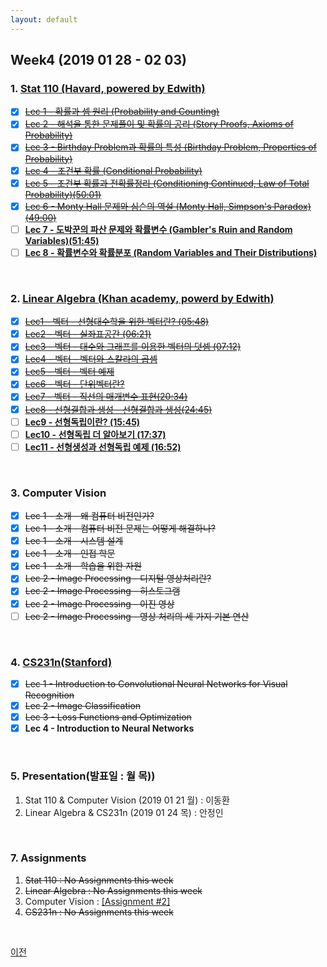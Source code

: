 ```yaml
---
layout: default
---
```

## Week4 (2019 01 28  - 02 03)

### 1. **[Stat 110 (Havard, powered by Edwith)](https://www.edwith.org/harvardprobability)**
- [x] ~~[Lec 1 - 확률과 셈 원리 (Probability and Counting)](http://www.edwith.org/harvardprobability/lecture/29349/)~~
- [x] ~~[Lec 2 - 해석을 통한 문제풀이 및 확률의 공리 (Story Proofs, Axioms of Probability)](http://www.edwith.org/harvardprobability/lecture/30894/)~~
- [x] ~~[Lec 3 - Birthday Problem과 확률의 특성 (Birthday Problem, Properties of Probability)](https://www.edwith.org/harvardprobability/lecture/30895/)~~
- [x] ~~[Lec 4 - 조건부 확률 (Conditional Probability)](https://www.edwith.org/harvardprobability/lecture/30896/)~~
- [x] ~~[Lec 5 - 조건부 확률과 전확률정리 (Conditioning Continued, Law of Total Probability)(50:01)](https://www.edwith.org/harvardprobability/lecture/30897/)~~
- [x] ~~[Lec 6 - Monty Hall 문제와 심슨의 역설 (Monty Hall, Simpson's Paradox)(49:00)](https://www.edwith.org/harvardprobability/lecture/30898/)~~
- [ ] **[Lec 7 - 도박꾼의 파산 문제와 확률변수 (Gambler's Ruin and Random Variables)(51:45)](https://www.edwith.org/harvardprobability/lecture/30899/)**
- [ ] **[Lec 8 - 확률변수와 확률분포 (Random Variables and Their Distributions)](https://www.edwith.org/harvardprobability/lecture/30900/)**
 <br>

### 2. **[Linear Algebra (Khan academy, powerd by Edwith)](https://www.edwith.org/linear-algebra)** 
- [x] ~~[Lec1 - 벡터 - 선형대수학을 위한 벡터란? (05:48)](http://www.edwith.org/linear-algebra/lecture/30304/)~~
- [x] ~~[Lec2 - 벡터 - 실좌표공간 (06:21)](http://www.edwith.org/linear-algebra/lecture/30305/)~~
- [x] ~~[Lec3 - 벡터 - 대수와 그래프를 이용한 벡터의 덧셈 (07:12)](http://www.edwith.org/linear-algebra/lecture/30306/)~~
- [x] ~~[Lec4 - 벡터 - 벡터와 스칼라의 곱셈](https://www.edwith.org/linear-algebra/lecture/30337/)~~
- [x] ~~[Lec5 - 벡터 - 벡터 예제](https://www.edwith.org/linear-algebra/lecture/30307/)~~
- [x] ~~[Lec6 - 벡터 - 단위벡터란?](https://www.edwith.org/linear-algebra/lecture/30308/)~~
- [x] ~~[Lec7 - 벡터 - 직선의 매개변수 표현(20:34)]()~~
- [x] ~~[Lec8 - 선형결합과 생성 - 선형결합과 생성(24:45)]( )~~
- [ ] **[Lec9 - 선형독립이란? (15:45)](https://www.edwith.org/linear-algebra/lecture/30311/)**
- [ ] **[Lec10 - 선형독립 더 알아보기 (17:37)](https://www.edwith.org/linear-algebra/lecture/30312/)**
- [ ] **[Lec11 - 선형생성과 선형독립 예제 (16:52)](https://www.edwith.org/linear-algebra/lecture/30313/)**
<br>

### 3. **Computer Vision**
- [x] ~~Lec 1 - 소개 - 왜 컴퓨터 비전인가?~~
- [x] ~~Lec 1 - 소개 - 컴퓨터 비전 문제는 어떻게 해결하나?~~
- [X] ~~Lec 1 - 소개 - 시스템 설계~~
- [X] ~~Lec 1 - 소개 - 인접 학문~~
- [X] ~~Lec 1 - 소개 - 학습을 위한 자원~~
- [x] ~~Lec 2 - Image Processing - 디지털 영상처리란?~~
- [x] ~~Lec 2 - Image Processing - 히스토그램~~
- [x] ~~Lec 2 - Image Processing - 이진 영상~~
- [ ] ~~Lec 2 - Image Processing - 영상 처리의 세 가지 기본 연산~~
<br>

### 4. [CS231n(Stanford)](https://github.com/insurgent92/CS231N_17_KOR_SUB)
- [X] ~~Lec 1 - Introduction to Convolutional Neural Networks for Visual Recognition~~
- [X] ~~Lec 2 - Image Classification~~
- [x] ~~Lec 3 - Loss Functions and Optimization~~
- [x] **Lec 4 - Introduction to Neural Networks**
  
<br>

### 5. Presentation(발표일 : 월 목))
1. Stat 110 & Computer Vision (2019 01 21 월) : 이동환
2. Linear Algebra & CS231n (2019 01 24 목) : 안정인
<br> 

### 7. Assignments
1. ~~Stat 110 : No Assignments this week~~
2. ~~Linear Algebra : No Assignments this week~~
3. Computer Vision : [[Assignment #2]](../class2_assignments/assignment2.html)
4. ~~CS231n : No Assignments this week~~
<br> 

[이전](../../)